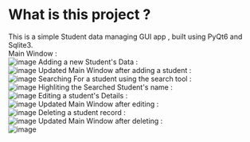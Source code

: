 # What is this project ?
This is a simple Student data managing GUI app , built using PyQt6 and Sqlite3.<br/>
Main Window :<br/> ![image](https://github.com/user-attachments/assets/3fa115de-0142-4973-84f7-a27f9246b4e5)
Adding a new Student's Data :<br/> ![image](https://github.com/user-attachments/assets/15129af0-9a70-4032-96d8-4a1bb085aa0d)
Updated Main Window after adding a student :<br/> ![image](https://github.com/user-attachments/assets/757dc638-90f2-4709-8d34-051d6e668d71)
Searching For a student using the search tool :<br/> ![image](https://github.com/user-attachments/assets/0717e9c8-2293-4798-b1c7-564aca73d29e)
Highliting the Searched Student's name :<br/> ![image](https://github.com/user-attachments/assets/2f479eee-6d97-4453-8809-47c205205456)
Editing a student's Details :<br/> ![image](https://github.com/user-attachments/assets/eff8fb0e-a3a2-464e-9577-b14b69e2a52e)
Updated Main Window after editing :<br/> ![image](https://github.com/user-attachments/assets/c91e1ec0-1bb9-4f17-b7b2-e9b556f454f7)
Deleting a student record :<br/> ![image](https://github.com/user-attachments/assets/5986a837-04ff-4217-a08e-a32bef9b7f54)
Updated Main Window after deleting :<br/> ![image](https://github.com/user-attachments/assets/cac7bb6b-6e8b-41ad-8e0d-837ac33c2234)
